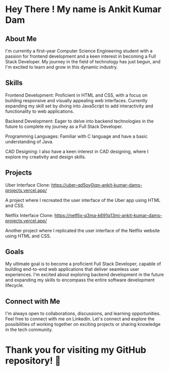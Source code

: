 # Hey There ! My name is Ankit Kumar Dam

## About Me
I'm currently a first-year Computer Science Engineering student with a passion for frontend development and a keen interest in becoming a Full Stack Developer. My journey in the field of technology has just begun, and I'm excited to learn and grow in this dynamic industry.

## Skills
Frontend Development: Proficient in HTML and CSS, with a focus on building responsive and visually appealing web interfaces. Currently expanding my skill set by diving into JavaScript to add interactivity and functionality to web applications.

Backend Development: Eager to delve into backend technologies in the future to complete my journey as a Full Stack Developer.

Programming Languages: Familiar with C language and have a basic understanding of Java.

CAD Designing: I also have a keen interest in CAD designing, where I explore my creativity and design skills.

## Projects
Uber Interface Clone: https://uber-qd5oy0iqn-ankit-kumar-dams-projects.vercel.app/

A project where I recreated the user interface of the Uber app using HTML and CSS.

Netflix Interface Clone: https://netflix-q3ma-k691q13mi-ankit-kumar-dams-projects.vercel.app/

Another project where I replicated the user interface of the Netflix website using HTML and CSS.

## Goals
My ultimate goal is to become a proficient Full Stack Developer, capable of building end-to-end web applications that deliver seamless user experiences. I'm excited about exploring backend development in the future and expanding my skills to encompass the entire software development lifecycle.

## Connect with Me
I'm always open to collaborations, discussions, and learning opportunities. Feel free to connect with me on LinkedIn. Let's connect and explore the possibilities of working together on exciting projects or sharing knowledge in the tech community.

# Thank you for visiting my GitHub repository! 🚀
